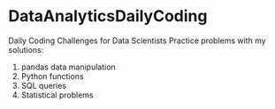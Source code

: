# DataAnalyticsDailyCoding
Daily Coding Challenges for Data Scientists
Practice problems with my solutions:
1. pandas data manipulation
2. Python functions
3. SQL queries
4. Statistical problems
